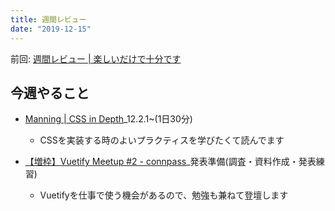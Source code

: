 ```yaml
---
title: 週間レビュー
date: "2019-12-15"
---
```


前回: [週間レビュー | 楽しいだけで十分です](https://yinm.info/20191208/)

## 今週やること

- [Manning | CSS in Depth](https://www.manning.com/books/css-in-depth)_12.2.1~(1日30分)
  - CSSを実装する時のよいプラクティスを学びたくて読んでます

- [【増枠】Vuetify Meetup #2 - connpass](https://vuetify-meetup.connpass.com/event/156488/)_発表準備(調査・資料作成・発表練習)
  - Vuetifyを仕事で使う機会があるので、勉強も兼ねて登壇します

